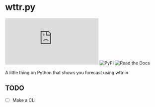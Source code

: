 # wttr.py

![GitHub](https://img.shields.io/github/license/hasha2982/wttr.py)
![PyPI](https://img.shields.io/pypi/v/wttrpy?label=version)
![Read the Docs](https://img.shields.io/readthedocs/wttrpy)

A little thing on Python that shows you forecast using wttr.in

## TODO

- [ ] Make a CLI
